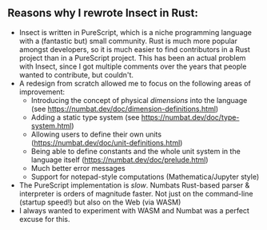 ## Reasons why I rewrote Insect in Rust:

  - Insect is written in PureScript, which is a niche programming language with a (fantastic but) small community. Rust is much more popular amongst developers, so
    it is much easier to find contributors in a Rust project than in a PureScript project. This has been an actual problem with Insect, since I got multiple comments
    over the years that people wanted to contribute, but couldn't.
  - A redesign from scratch allowed me to focus on the following areas of improvement:
      - Introducing the concept of physical *dimensions* into the language (see https://numbat.dev/doc/dimension-definitions.html)
      - Adding a static type system (see https://numbat.dev/doc/type-system.html)
      - Allowing users to define their own units (https://numbat.dev/doc/unit-definitions.html)
      - Being able to define constants and the whole unit system in the language itself (https://numbat.dev/doc/prelude.html)
      - Much better error messages
      - Support for notepad-style computations (Mathematica/Jupyter style)
  - The PureScript implementation is *slow*. Numbats Rust-based parser & interpreter is orders of magnitude faster. Not just
    on the command-line (startup speed!) but also on the Web (via WASM)
  - I always wanted to experiment with WASM and Numbat was a perfect excuse for this.
